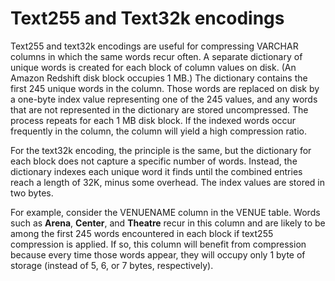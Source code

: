 # Text255 and Text32k encodings<a name="c_Text255_encoding"></a>

Text255 and text32k encodings are useful for compressing VARCHAR columns in which the same words recur often\. A separate dictionary of unique words is created for each block of column values on disk\. \(An Amazon Redshift disk block occupies 1 MB\.\) The dictionary contains the first 245 unique words in the column\. Those words are replaced on disk by a one\-byte index value representing one of the 245 values, and any words that are not represented in the dictionary are stored uncompressed\. The process repeats for each 1 MB disk block\. If the indexed words occur frequently in the column, the column will yield a high compression ratio\.

For the text32k encoding, the principle is the same, but the dictionary for each block does not capture a specific number of words\. Instead, the dictionary indexes each unique word it finds until the combined entries reach a length of 32K, minus some overhead\. The index values are stored in two bytes\.

For example, consider the VENUENAME column in the VENUE table\. Words such as **Arena**, **Center**, and **Theatre** recur in this column and are likely to be among the first 245 words encountered in each block if text255 compression is applied\. If so, this column will benefit from compression because every time those words appear, they will occupy only 1 byte of storage \(instead of 5, 6, or 7 bytes, respectively\)\.